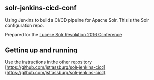 solr-jenkins-cicd-conf
----------------------
Using Jenkins to build a CI/CD pipeline for Apache Solr. This is the Solr configuration repo.

Prepared for the [Lucene Solr Revolution 2016 Conference](http://lucenerevolution.org/)

Getting up and running
----------------------
Use the instructions in the other repository [https://github.com/jstrassburg/solr-jenkins-cicd](https://github.com/jstrassburg/solr-jenkins-cicd).
